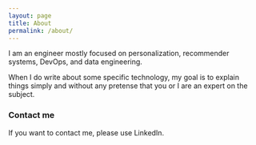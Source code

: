 ```yaml
---
layout: page
title: About
permalink: /about/
---
```


I am an engineer mostly focused on personalization, recommender systems, DevOps, and data engineering.

When I do write about some specific technology, my goal is to explain things simply and without any pretense that you or I are an expert on the subject.  

### Contact me

If you want to contact me, please use LinkedIn.